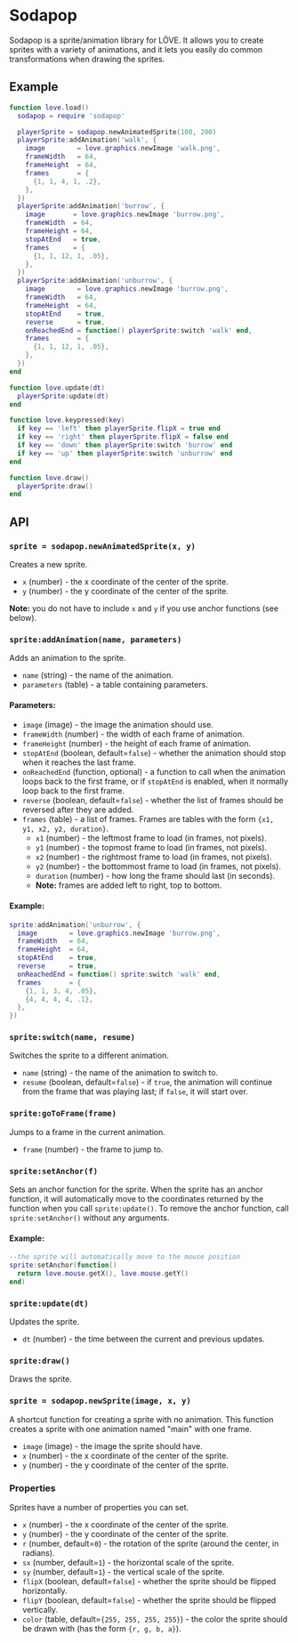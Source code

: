 Sodapop
=======
Sodapop is a sprite/animation library for LÖVE. It allows you to create sprites with a variety of animations, and it lets you easily do common transformations when drawing the sprites.

Example
-------
```lua
function love.load()
  sodapop = require 'sodapop'

  playerSprite = sodapop.newAnimatedSprite(100, 200)
  playerSprite:addAnimation('walk', {
    image        = love.graphics.newImage 'walk.png',
    frameWidth   = 64,
    frameHeight  = 64,
    frames       = {
      {1, 1, 4, 1, .2},
    },
  })
  playerSprite:addAnimation('burrow', {
    image       = love.graphics.newImage 'burrow.png',
    frameWidth  = 64,
    frameHeight = 64,
    stopAtEnd   = true,
    frames      = {
      {1, 1, 12, 1, .05},
    },
  })
  playerSprite:addAnimation('unburrow', {
    image        = love.graphics.newImage 'burrow.png',
    frameWidth   = 64,
    frameHeight  = 64,
    stopAtEnd    = true,
    reverse      = true,
    onReachedEnd = function() playerSprite:switch 'walk' end,
    frames       = {
      {1, 1, 12, 1, .05},
    },
  })
end

function love.update(dt)
  playerSprite:update(dt)
end

function love.keypressed(key)
  if key == 'left' then playerSprite.flipX = true end
  if key == 'right' then playerSprite.flipX = false end
  if key == 'down' then playerSprite:switch 'burrow' end
  if key == 'up' then playerSprite:switch 'unburrow' end
end

function love.draw()
  playerSprite:draw()
end
```

API
---
### `sprite = sodapop.newAnimatedSprite(x, y)`

Creates a new sprite.
- `x` (number) - the x coordinate of the center of the sprite.
- `y` (number) - the y coordinate of the center of the sprite.

**Note:** you do not have to include `x` and `y` if you use anchor functions (see below).

### `sprite:addAnimation(name, parameters)`

Adds an animation to the sprite.
- `name` (string) - the name of the animation.
- `parameters` (table) - a table containing parameters.

#### Parameters:
- `image` (image) - the image the animation should use.
- `frameWidth` (number) - the width of each frame of animation.
- `frameHeight` (number) - the height of each frame of animation.
- `stopAtEnd` (boolean, default=`false`) - whether the animation should stop when it reaches the last frame.
- `onReachedEnd` (function, optional) - a function to call when the animation loops back to the first frame, or if `stopAtEnd` is enabled, when it normally loop back to the first frame.
- `reverse` (boolean, default=`false`) - whether the list of frames should be reversed after they are added.
- `frames` (table) - a list of frames. Frames are tables with the form `{x1, y1, x2, y2, duration}`.
  - `x1` (number) - the leftmost frame to load (in frames, not pixels).
  - `y1` (number) - the topmost frame to load (in frames, not pixels).
  - `x2` (number) - the rightmost frame to load (in frames, not pixels).
  - `y2` (number) - the bottommost frame to load (in frames, not pixels).
  - `duration` (number) - how long the frame should last (in seconds).
  - **Note:** frames are added left to right, top to bottom.

#### Example:
```lua
sprite:addAnimation('unburrow', {
  image        = love.graphics.newImage 'burrow.png',
  frameWidth   = 64,
  frameHeight  = 64,
  stopAtEnd    = true,
  reverse      = true,
  onReachedEnd = function() sprite:switch 'walk' end,
  frames       = {
    {1, 1, 3, 4, .05},
    {4, 4, 4, 4, .1},
  },
})
```

### `sprite:switch(name, resume)`

Switches the sprite to a different animation.
- `name` (string) - the name of the animation to switch to.
- `resume` (boolean, default=`false`) - if `true`, the animation will continue from the frame that was playing last; if `false`, it will start over.

### `sprite:goToFrame(frame)`

Jumps to a frame in the current animation.
- `frame` (number) - the frame to jump to.

### `sprite:setAnchor(f)`

Sets an anchor function for the sprite. When the sprite has an anchor function, it will automatically move to the coordinates returned by the function when you call `sprite:update()`. To remove the anchor function, call `sprite:setAnchor()` without any arguments.

#### Example:
```lua
--the sprite will automatically move to the mouse position
sprite:setAnchor(function()
  return love.mouse.getX(), love.mouse.getY()
end)
```

### `sprite:update(dt)`

Updates the sprite.
- `dt` (number) - the time between the current and previous updates.

### ` sprite:draw() `

Draws the sprite.

### `sprite = sodapop.newSprite(image, x, y)`

A shortcut function for creating a sprite with no animation. This function creates a sprite with one animation named "main" with one frame.
- `image` (image) - the image the sprite should have.
- `x` (number) - the x coordinate of the center of the sprite.
- `y` (number) - the y coordinate of the center of the sprite.

### Properties
Sprites have a number of properties you can set.
- `x` (number) - the x coordinate of the center of the sprite.
- `y` (number) - the y coordinate of the center of the sprite.
- `r` (number, default=`0`) - the rotation of the sprite (around the center, in radians).
- `sx` (number, default=`1`) - the horizontal scale of the sprite.
- `sy` (number, default=`1`) - the vertical scale of the sprite.
- `flipX` (boolean, default=`false`) - whether the sprite should be flipped horizontally.
- `flipY` (boolean, default=`false`) - whether the sprite should be flipped vertically.
- `color` (table, default=`{255, 255, 255, 255}`) - the color the sprite should be drawn with (has the form `{r, g, b, a}`).
